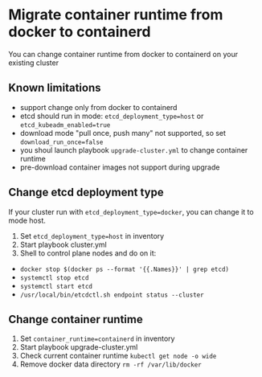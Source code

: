 # Migrate container runtime from docker to containerd

You can change container runtime from docker to containerd on your existing cluster

## Known limitations

- support change only from docker to containerd
- etcd should run in mode: `etcd_deployment_type=host` or `etcd_kubeadm_enabled=true`
- download mode "pull once, push many" not supported, so set `download_run_once=false`
- you shoul launch playbook `upgrade-cluster.yml` to change container runtime
- pre-download container images not support during upgrade

## Change etcd deployment type

If your cluster run with `etcd_deployment_type=docker`, you can change it to mode host.

1. Set `etcd_deployment_type=host` in inventory
2. Start playbook cluster.yml
3. Shell to control plane nodes and do on it:

- `docker stop $(docker ps --format '{{.Names}}' | grep etcd)`
- `systemctl stop etcd`
- `systemctl start etcd`
- `/usr/local/bin/etcdctl.sh endpoint status --cluster`

## Change container runtime

1. Set `container_runtime=containerd` in inventory
2. Start playbook upgrade-cluster.yml
3. Check current container runtime `kubectl get node -o wide`
4. Remove docker data directory `rm -rf /var/lib/docker`
